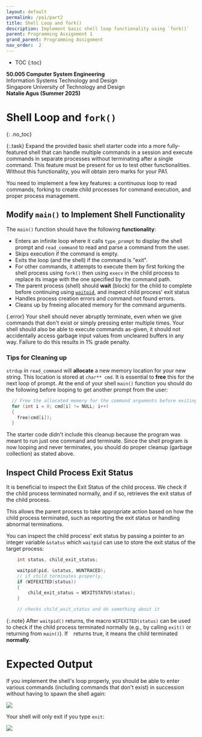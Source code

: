 ```yaml
---
layout: default
permalink: /pa1/part2
title: Shell Loop and fork()
description: Implement basic shell loop functionality using `fork()`
parent: Programming Assignment 1
grand_parent: Programming Assignment
nav_order:  2
---
```



* TOC
{:toc}

**50.005 Computer System Engineering**
<br>
Information Systems Technology and Design
<br>
Singapore University of Technology and Design
<br>
**Natalie Agus (Summer 2025)**

# Shell Loop and `fork()`
{: .no_toc}

{:.task}
<span class="orange-bold">Expand</span> the provided basic shell starter code into a more fully-featured shell that can handle multiple commands in a session and execute commands in <span class="orange-bold">separate processes</span> without terminating after a single command. This feature <span class="orange-bold">must be present</span> for us to test other functionalities. Without this functionality, you will obtain <span class="orange-bold">zero marks</span> for your PA1.

You need to implement a few key features: a continuous loop to read commands, forking to create child processes for command execution, and proper process management. 

## Modify `main()` to Implement Shell Functionality

The `main()` function should have the following **functionality**:
- Enters an <span class="orange-bold">infinite</span> loop where it calls `type_prompt` to display the shell prompt and `read_command` to read and parse a command from the user.
- Skips execution if the command is empty.
- Exits the loop (and the shell) if the command is "exit".
- For other commands, it attempts to execute them by first forking the shell process using `fork()` then using `execv` in the child process to replace its image with the one specified by the command path. 
- The parent process (shell) should **wait** (block) for the child to complete before continuing using [`waitpid`](https://linux.die.net/man/2/waitpid), and inspect child process' exit status
- Handles process creation errors and command not found errors.
- Cleans up by freeing allocated memory for the command arguments.

{.error}
Your shell should <span class="orange-bold">never</span> abruptly terminate, even when we give commands that don't exist or simply pressing enter multiple times. Your shell should also be able to execute commands as-given, it should <span class="orange-bold">not</span> accidentally access garbage input values from uncleared buffers in any way. Failure to do this results in 1% grade penalty. 


### Tips for Cleaning up 

`strdup` in `read_command` will **allocate** a new memory location for your new string. This location is stored at `char** cmd`. It is essential to **free** this for the next loop of prompt. At the end of your shell `main()` function you should do the following before looping to get another prompt from the user:

```cpp 
  // Free the allocated memory for the command arguments before exiting
  for (int i = 0; cmd[i] != NULL; i++)
  {
    free(cmd[i]);
  }
```

The starter code didn't include this cleanup because the program was meant to run just one command and terminate. Since the shell program is now looping and never terminates, you should do proper cleanup (garbage collection) as stated above. 


## Inspect Child Process Exit Status 

It is beneficial to inspect the Exit Status of the child process. We check if the child process terminated normally, and if so, retrieves the exit status of the child process.

This allows the parent process to take appropriate action based on how the child process terminated, such as reporting the exit status or handling abnormal terminations.

You can inspect the child process' exit status by passing a pointer to an integer variable `&status` which `waitpid` can use to store the exit status of the target process:

```c  
    int status, child_exit_status;

    waitpid(pid, &status, WUNTRACED);
    // if child terminates properly,
    if (WIFEXITED(status))
    {
        child_exit_status = WEXITSTATUS(status);
    }

    // checks child_exit_status and do something about it
```

{:.note}
After `waitpid()` returns, the macro `WIFEXITED(status)` can be used to check if the child process terminated normally (e.g., by calling `exit()` or returning from `main()`). If ` ` returns true, it means the child terminated **normally**.

# Expected Output

If you implement the shell's loop properly, you should be able to enter various commands (including commands that don't exist) in succession without having to spawn the shell again:

<img src="{{ site.baseurl }}//docs/Programming%20Assignment/pa1/images/02-shell-loop/2024-04-10-18-07-51.png"  class="center_full no-invert"/>

Your shell will only exit if you type `exit`:

<img src="{{ site.baseurl }}//docs/Programming%20Assignment/pa1/images/02-shell-loop/2024-04-10-18-08-30.png"  class="center_full no-invert"/>

